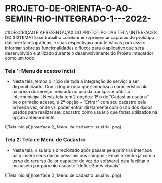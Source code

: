 # PROJETO-DE-ORIENTA-O-AO-SEMIN-RIO-INTEGRADO-1---2022-
##DESCRIÇÃO E APRESENTAÇÃO DO PROTÓTIPO DAS TELA (INTERFACES DO SISTEMA)
  Esse trabalho consiste em apresentar capturas do protótipo das interfaces gráficas, e suas respectivas características para assim informar sobre as funcionalidades     e fluxos para o aplicativo que será desenvolvido e utilizado durante o desenvolvimento do Projeto Integrador como um todo.

 ### Tela 1: Menu de acesso Incial
- Nesta tela, temos o início de toda a integração do serviço a ser disponibilizado. Com a logomarca que simboliza a característica da natureza do serviço prestado no     uso do transporte público intermunicipal. Nesta tela tem 2 opções: 1ª o de “Cadastrar usuário” pelo primeiro acesso, e 2ª opção – “Entrar” com seu cadastro pela       primeira vez, onde vai poder entrar diretamente com o uso dos dados usados para realizar seu cadastro como usuário que forma utilizados na opção anteriormente.

![Tela Inicial](Interface 2_ Menu de cadastro usuário..png)

### Tela 2: Tela de Menu de Cadastro
- Nesta tela, o suário é direcionado após passar pela primeira interface para inserir seus dados pessoais nos campos - Email e Senha já com o uswo do recurso (leitor captador de voz do software)  para facilitar o manuseio por parte do usuário: "deficie3ntes visuais"


![Tela Inicial](Interface 2_ Menu de cadastro usuário..png)




